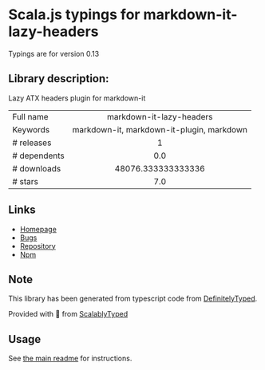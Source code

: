
# Scala.js typings for markdown-it-lazy-headers

Typings are for version 0.13

## Library description:
Lazy ATX headers plugin for markdown-it

|                    |                 |
| ------------------ | :-------------: |
| Full name          | markdown-it-lazy-headers |
| Keywords           | markdown-it, markdown-it-plugin, markdown |
| # releases         | 1 |
| # dependents       | 0.0 |
| # downloads        | 48076.333333333336 |
| # stars            | 7.0 |

## Links
- [Homepage](https://github.com/Galadirith/markdown-it-lazy-headers)
- [Bugs](https://github.com/Galadirith/markdown-it-lazy-headers/issues)
- [Repository](https://github.com/Galadirith/markdown-it-lazy-headers)
- [Npm](https://www.npmjs.com/package/markdown-it-lazy-headers)
    


## Note
This library has been generated from typescript code from [DefinitelyTyped](https://definitelytyped.org).

Provided with :purple_heart: from [ScalablyTyped](https://github.com/oyvindberg/ScalablyTyped)

## Usage
See [the main readme](../../readme.md) for instructions.


